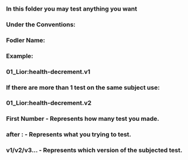 ### In this folder you may test anything you want
### Under the Conventions:

### Fodler Name:
### Example:
### 01_Lior:health-decrement.v1
### If there are more than 1 test on the same subject use:
### 01_Lior:health-decrement.v2

### First Number - Represents how many test you made.
### after : - Represents what you trying to test.
### v1/v2/v3... - Represents which version of the subjected test.